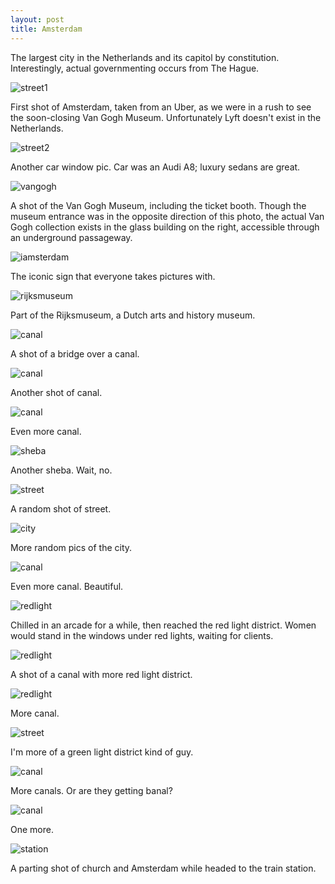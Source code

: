 ```yaml
---
layout: post
title: Amsterdam
---
```


The largest city in the Netherlands and its capitol by constitution. Interestingly, actual governmenting occurs from The Hague.

![street1](/blog/images/post-amsterdam/00.jpg)

First shot of Amsterdam, taken from an Uber, as we were in a rush to see the soon-closing Van Gogh Museum. Unfortunately Lyft doesn't exist in the Netherlands.

![street2](/blog/images/post-amsterdam/01.jpg)

Another car window pic. Car was an Audi A8; luxury sedans are great.

![vangogh](/blog/images/post-amsterdam/02.jpg)

A shot of the Van Gogh Museum, including the ticket booth. Though the museum entrance was in the opposite direction of this photo, the actual Van Gogh collection exists in the glass building on the right, accessible through an underground passageway.

![iamsterdam](/blog/images/post-amsterdam/03.jpg)

The iconic sign that everyone takes pictures with.

![rijksmuseum](/blog/images/post-amsterdam/04.jpg)

Part of the Rijksmuseum, a Dutch arts and history museum.

![canal](/blog/images/post-amsterdam/05.jpg)

A shot of a bridge over a canal.

![canal](/blog/images/post-amsterdam/06.jpg)

Another shot of canal.

![canal](/blog/images/post-amsterdam/07.jpg)

Even more canal.

![sheba](/blog/images/post-amsterdam/09.jpg)

Another sheba. Wait, no.

![street](/blog/images/post-amsterdam/10.jpg)

A random shot of street.

![city](/blog/images/post-amsterdam/11.jpg)

More random pics of the city.

![canal](/blog/images/post-amsterdam/12.jpg)

Even more canal. Beautiful.

![redlight](/blog/images/post-amsterdam/13.jpg)

Chilled in an arcade for a while, then reached the red light district. Women would stand in the windows under red lights, waiting for clients.

![redlight](/blog/images/post-amsterdam/14.jpg)

A shot of a canal with more red light district. 

![redlight](/blog/images/post-amsterdam/16.jpg)

More canal.

![street](/blog/images/post-amsterdam/17.jpg)

I'm more of a green light district kind of guy.

![canal](/blog/images/post-amsterdam/18.jpg)

More canals. Or are they getting banal?

![canal](/blog/images/post-amsterdam/19.jpg)

One more.

![station](/blog/images/post-amsterdam/20.jpg)

A parting shot of church and Amsterdam while headed to the train station.


